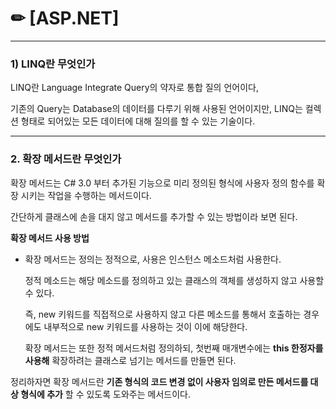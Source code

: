 # ✏ [ASP.NET]

---

### 1) LINQ란 무엇인가

LINQ란 Language Integrate Query의 약자로 통합 질의 언어이다,

기존의 Query는 Database의 데이터를 다루기 위해 사용된 언어이지만, LINQ는 컬렉션 형태로 되어있는 모든 데이터에 대해 질의를 할 수 있는 기술이다.

---

### 2. 확장 메서드란 무엇인가

 확장 메서드는 C# 3.0 부터 추가된 기능으로 미리 정의된 형식에 사용자 정의 함수를 확장 시키는 작업을 수행하는 메서드이다.

 간단하게 클래스에 손을 대지 않고 메서드를 추가할 수 있는 방법이라 보면 된다.

 **확장 메서드 사용 방법** 

- 확장 메서드는 정의는 정적으로, 사용은 인스턴스 메소드처럼 사용한다.
    
    정적 메소드는 해당 메소드를 정의하고 있는 클래스의 객체를 생성하지 않고 사용할 수 있다.
    
    즉, new 키워드를 직접적으로 사용하지 않고 다른 메소드를 통해서 호출하는 경우에도 내부적으로 new 키워드를 사용하는 것이 이에 해당한다.
    
    확장 메서드는 또한 정적 메서드처럼 정의하되, 첫번째 매개변수에는 **this 한정자를 사용해** 확장하려는 클래스로 넘기는 메서드를 만들면 된다.
    

정리하자면 확장 메서드란 **기존 형식의 코드 변경 없이 사용자 임의로 만든 메서드를 대상 형식에 추가** 할 수 있도록 도와주는 메서드이다.
